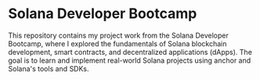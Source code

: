 # Solana Developer Bootcamp

This repository contains my project work from the Solana Developer Bootcamp, where I explored the fundamentals of Solana blockchain development, smart contracts, and decentralized applications (dApps). The goal is to learn and implement real-world Solana projects using anchor and Solana's tools and SDKs.
